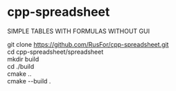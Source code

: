 # cpp-spreadsheet


SIMPLE TABLES WITH FORMULAS WITHOUT GUI<br />

git clone https://github.com/RusFor/cpp-spreadsheet.git<br />
cd cpp-spreadsheet/spreadsheet<br />
mkdir build <br />
cd ./build<br />
cmake ..<br />
cmake --build .<br />

